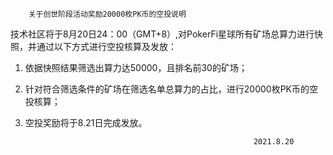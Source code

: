         关于创世阶段活动奖励20000枚PK币的空投说明

技术社区将于8月20日24：00（GMT+8）,对PokerFi星球所有矿场总算力进行快照，并通过以下方式进行空投核算及发放：

1. 依据快照结果筛选出算力达50000，且排名前30的矿场；

2. 针对符合筛选条件的矿场在筛选名单总算力的占比，进行20000枚PK币的空投核算；

3. 空投奖励将于8.21日完成发放。

                                                          2021.8.20
